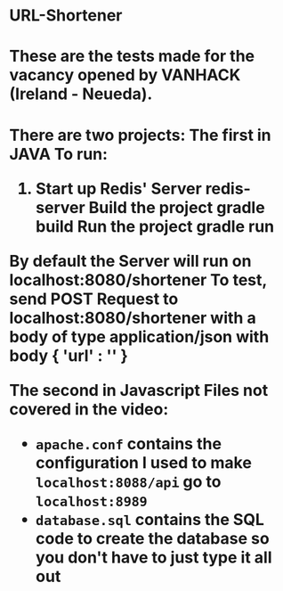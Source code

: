 # URL-Shortener
<h1>These are the tests made for the vacancy opened by VANHACK (Ireland - Neueda).<h1>

There are two projects:
The first in JAVA
To run:
1. Start up Redis' Server
redis-server
Build the project
gradle build
Run the project
gradle run

By default the Server will run on localhost:8080/shortener
To test, send POST Request to localhost:8080/shortener with a body of type application/json with body
{
  'url' : '<INSERT URL>'
}



The second in Javascript
Files not covered in the video:
* `apache.conf` contains the configuration I used to make `localhost:8088/api` go to `localhost:8989`
* `database.sql` contains the SQL code to create the database so you don't have to just type it all out
